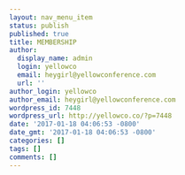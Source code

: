 ```yaml
---
layout: nav_menu_item
status: publish
published: true
title: MEMBERSHIP
author:
  display_name: admin
  login: yellowco
  email: heygirl@yellowconference.com
  url: ''
author_login: yellowco
author_email: heygirl@yellowconference.com
wordpress_id: 7448
wordpress_url: http://yellowco.co/?p=7448
date: '2017-01-18 04:06:53 -0800'
date_gmt: '2017-01-18 04:06:53 -0800'
categories: []
tags: []
comments: []
---
```



